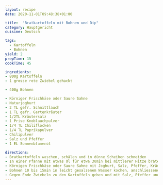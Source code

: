 ```yaml
---
layout: recipe
date: 2020-11-01T09:48:38+01:00

title:  "Bratkartoffeln mit Bohnen und Dip"
category: Hauptgericht
cuisine: Deutsch

tags:
  - Kartoffeln
  - Bohnen
yield: 2
prepTime: 15
cookTime: 45

ingredients:
- 800g Kartoffeln
- 1 grosse rote Zwiebel gehackt

- 400g Bohnen

- Körniger Frischkäse oder Saure Sahne
- Naturjoghurt
- 2 TL gefr. Schnittlauch
- 1 TL gefr. Gartenkräuter
- 1/2TL Kräutersalz
- 1 Prise Knoblauchpulver
- 1/4 TL Chiliflocken
- 1/4 TL Paprikapulver
- Chilipulver
- Salz und Pfeffer
- 1 EL Sonnenblumenöl

directions:
- Bratkartoffeln waschen, schälen und in dünne Scheiben schneiden
- In einer Pfanne mit etwas Öl für etwa 30min bei mittlerer Hitze braten (anfangs mit Deckel) und gelegentlich wenden
- Körnigen Frischkäse oder Saure Sahne mit Joghurt, Salz, Pfeffer, Kräutersalz, Paprikapulver, Chiliflocken, Knoblauchpulver, Schnittlauch und Gartenkräutern vermengen
- Bohnen 10 bis 15min in leicht gesalzenem Wasser kochen, anschliessend in Butter schwenken
- Gegen Ende Zwiebeln zu den Kartoffeln geben und mit Salz, Pfeffer und _wenig_ Paprikapulver würzen
---
```


